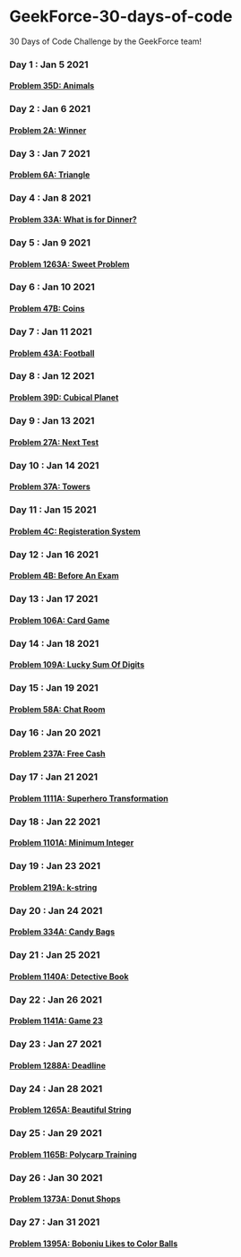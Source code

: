 # GeekForce-30-days-of-code
30 Days of Code Challenge by the GeekForce team!

### Day 1 : Jan 5 2021
#### [Problem 35D: Animals](https://codeforces.com/problemset/problem/35/D)

### Day 2 : Jan 6 2021
#### [Problem 2A: Winner](https://codeforces.com/problemset/problem/2/A)

### Day 3 : Jan 7 2021
#### [Problem 6A: Triangle](https://codeforces.com/problemset/problem/6/A)

### Day 4 : Jan 8 2021
#### [Problem 33A: What is for Dinner?](https://codeforces.com/problemset/problem/33/A) 

### Day 5 : Jan 9 2021
#### [Problem 1263A: Sweet Problem](https://codeforces.com/problemset/problem/1263/A) 

### Day 6 : Jan 10 2021
#### [Problem 47B: Coins](https://codeforces.com/problemset/problem/47/B) 

### Day 7 : Jan 11 2021
#### [Problem 43A: Football](https://codeforces.com/problemset/problem/43/A) 

### Day 8 : Jan 12 2021
#### [Problem 39D: Cubical Planet](https://codeforces.com/problemset/problem/39/D) 

### Day 9 : Jan 13 2021
#### [Problem 27A: Next Test](https://codeforces.com/contest/27/problem/A) 

### Day 10 : Jan 14 2021
#### [Problem 37A: Towers](https://codeforces.com/contest/37/problem/A)

### Day 11 : Jan 15 2021
#### [Problem 4C: Registeration System](https://codeforces.com/problemset/problem/4/C)

### Day 12 : Jan 16 2021
#### [Problem 4B: Before An Exam](https://codeforces.com/problemset/problem/4/B)

### Day 13 : Jan 17 2021
#### [Problem 106A: Card Game](https://codeforces.com/problemset/problem/106/A)

### Day 14 : Jan 18 2021
#### [Problem 109A: Lucky Sum Of Digits](https://codeforces.com/problemset/problem/109/A)

### Day 15 : Jan 19 2021
#### [Problem 58A: Chat Room](https://codeforces.com/problemset/problem/58/A)

### Day 16 : Jan 20 2021
#### [Problem 237A: Free Cash](https://codeforces.com/problemset/problem/237/A)

### Day 17 : Jan 21 2021
#### [Problem 1111A: Superhero Transformation](https://codeforces.com/problemset/problem/1111/A)

### Day 18 : Jan 22 2021
#### [Problem 1101A: Minimum Integer](https://codeforces.com/problemset/problem/1101/A)

### Day 19 : Jan 23 2021
#### [Problem 219A: k-string](https://codeforces.com/problemset/problem/219/A)

### Day 20 : Jan 24 2021
#### [Problem 334A: Candy Bags](https://codeforces.com/problemset/problem/334/A)

### Day 21 : Jan 25 2021
#### [Problem 1140A: Detective Book](https://codeforces.com/problemset/problem/1140/A)

### Day 22 : Jan 26 2021
#### [Problem 1141A: Game 23](https://codeforces.com/problemset/problem/1141/A)

### Day 23 : Jan 27 2021
#### [Problem 1288A: Deadline](https://codeforces.com/problemset/problem/1288/A)

### Day 24 : Jan 28 2021
#### [Problem 1265A: Beautiful String](https://codeforces.com/problemset/problem/1265/A)

### Day 25 : Jan 29 2021
#### [Problem 1165B: Polycarp Training](https://codeforces.com/problemset/problem/1165/B)

### Day 26 : Jan 30 2021
#### [Problem 1373A: Donut Shops](https://codeforces.com/problemset/problem/1373/A)


### Day 27 : Jan 31 2021
#### [Problem 1395A: Boboniu Likes to Color Balls](https://codeforces.com/contest/1395/problem/A)


